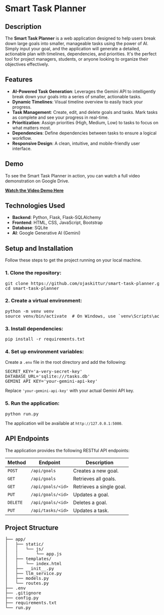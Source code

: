 # Smart Task Planner

## Description

The **Smart Task Planner** is a web application designed to help users break down large goals into smaller, manageable tasks using the power of AI. Simply input your goal, and the application will generate a detailed, actionable plan with timelines, dependencies, and priorities. It's the perfect tool for project managers, students, or anyone looking to organize their objectives effectively.

## Features

* **AI-Powered Task Generation**: Leverages the Gemini API to intelligently break down your goals into a series of smaller, actionable tasks.
* **Dynamic Timelines**: Visual timeline overview to easily track your progress.
* **Task Management**: Create, edit, and delete goals and tasks. Mark tasks as complete and see your progress in real-time.
* **Prioritization**: Assign priorities (High, Medium, Low) to tasks to focus on what matters most.
* **Dependencies**: Define dependencies between tasks to ensure a logical workflow.
* **Responsive Design**: A clean, intuitive, and mobile-friendly user interface.

## Demo

To see the Smart Task Planner in action, you can watch a full video demonstration on Google Drive.

**[Watch the Video Demo Here](https://drive.google.com/file/d/1hWTccVhUFgYH8SSNKYAwG7lIKyUeW0-3/view?usp=sharing)**

## Technologies Used

* **Backend**: Python, Flask, Flask-SQLAlchemy
* **Frontend**: HTML, CSS, JavaScript, Bootstrap
* **Database**: SQLite
* **AI**: Google Generative AI (Gemini)

## Setup and Installation

Follow these steps to get the project running on your local machine.

### 1. **Clone the repository:**
<pre>
git clone https://github.com/ojaskittur/smart-task-planner.git
cd smart-task-planner
</pre>

### 2. **Create a virtual environment:**
<pre>
python -m venv venv
source venv/bin/activate  # On Windows, use `venv\Scripts\activate`
</pre>

### 3. **Install dependencies:**
<pre>
pip install -r requirements.txt
</pre>

### 4. **Set up environment variables:**

Create a `.env` file in the root directory and add the following:
<pre>
SECRET_KEY='a-very-secret-key'
DATABASE_URL='sqlite:///tasks.db'
GEMINI_API_KEY='your-gemini-api-key'
</pre>
Replace `'your-gemini-api-key'` with your actual Gemini API key.

### 5. **Run the application:**
<pre>
python run.py
</pre>
The application will be available at `http://127.0.0.1:5000`.

## API Endpoints

The application provides the following RESTful API endpoints:

| Method   | Endpoint             | Description              |
| -------- | -------------------- | ------------------------ |
| `POST`   | `/api/goals`         | Creates a new goal.      |
| `GET`    | `/api/goals`         | Retrieves all goals.     |
| `GET`    | `/api/goals/<id>`    | Retrieves a single goal. |
| `PUT`    | `/api/goals/<id>`    | Updates a goal.          |
| `DELETE` | `/api/goals/<id>`    | Deletes a goal.          |
| `PUT`    | `/api/tasks/<id>`    | Updates a task.          |

## Project Structure
<pre>
├── app/
│   ├── static/
│   │   └── js/
│   │       └── app.js
│   ├── templates/
│   │   └── index.html
│   ├── __init__.py
│   ├── llm_service.py
│   ├── models.py
│   └── routes.py
├── .env
├── .gitignore
├── config.py
├── requirements.txt
└── run.py
</pre>
